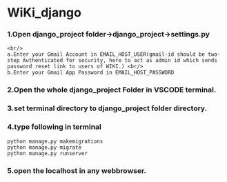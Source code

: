 # WiKi_django

### 1.Open django_project folder->django_project->settings.py  
	<br/>
	a.Enter your Gmail Account in EMAIL_HOST_USER(gmail-id should be two-step Authenticated for security, here to act as admin id which sends password reset link to users of WIKI.) <br/>
	b.Enter your Gmail App Password in EMAIL_HOST_PASSWORD
	
### 2.Open the whole django_project Folder in VSCODE terminal.

### 3.set terminal directory to django_project folder directory.

### 4.type following in terminal 
	python manage.py makemigrations 
	python manage.py migrate
	python manage.py runserver 

	
### 5.open the localhost in any webbrowser.

